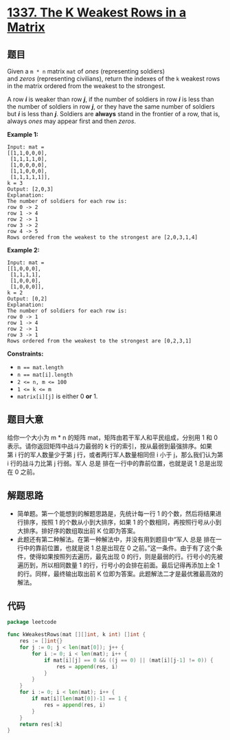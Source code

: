 # [1337. The K Weakest Rows in a Matrix](https://leetcode.com/problems/the-k-weakest-rows-in-a-matrix/)


## 题目

Given a `m * n` matrix `mat` of *ones* (representing soldiers) and *zeros* (representing civilians), return the indexes of the `k` weakest rows in the matrix ordered from the weakest to the strongest.

A row ***i*** is weaker than row ***j***, if the number of soldiers in row ***i*** is less than the number of soldiers in row ***j***, or they have the same number of soldiers but ***i*** is less than ***j***. Soldiers are **always** stand in the frontier of a row, that is, always *ones* may appear first and then *zeros*.

**Example 1:**

```
Input: mat = 
[[1,1,0,0,0],
 [1,1,1,1,0],
 [1,0,0,0,0],
 [1,1,0,0,0],
 [1,1,1,1,1]], 
k = 3
Output: [2,0,3]
Explanation: 
The number of soldiers for each row is: 
row 0 -> 2 
row 1 -> 4 
row 2 -> 1 
row 3 -> 2 
row 4 -> 5 
Rows ordered from the weakest to the strongest are [2,0,3,1,4]

```

**Example 2:**

```
Input: mat = 
[[1,0,0,0],
 [1,1,1,1],
 [1,0,0,0],
 [1,0,0,0]], 
k = 2
Output: [0,2]
Explanation: 
The number of soldiers for each row is: 
row 0 -> 1 
row 1 -> 4 
row 2 -> 1 
row 3 -> 1 
Rows ordered from the weakest to the strongest are [0,2,3,1]

```

**Constraints:**

- `m == mat.length`
- `n == mat[i].length`
- `2 <= n, m <= 100`
- `1 <= k <= m`
- `matrix[i][j]` is either 0 **or** 1.

## 题目大意

给你一个大小为 m * n 的矩阵 mat，矩阵由若干军人和平民组成，分别用 1 和 0 表示。请你返回矩阵中战斗力最弱的 k 行的索引，按从最弱到最强排序。如果第 i 行的军人数量少于第 j 行，或者两行军人数量相同但 i 小于 j，那么我们认为第 i 行的战斗力比第 j 行弱。军人 总是 排在一行中的靠前位置，也就是说 1 总是出现在 0 之前。

## 解题思路

- 简单题。第一个能想到的解题思路是，先统计每一行 1 的个数，然后将结果进行排序，按照 1 的个数从小到大排序，如果 1 的个数相同，再按照行号从小到大排序。排好序的数组取出前 K 位即为答案。
- 此题还有第二种解法。在第一种解法中，并没有用到题目中“军人 总是 排在一行中的靠前位置，也就是说 1 总是出现在 0 之前。”这一条件。由于有了这个条件，使得如果按照列去遍历，最先出现 0 的行，则是最弱的行。行号小的先被遍历到，所以相同数量 1 的行，行号小的会排在前面。最后记得再添加上全 1 的行。同样，最终输出取出前 K 位即为答案。此题解法二才是最优雅最高效的解法。

## 代码

```go
package leetcode

func kWeakestRows(mat [][]int, k int) []int {
	res := []int{}
	for j := 0; j < len(mat[0]); j++ {
		for i := 0; i < len(mat); i++ {
			if mat[i][j] == 0 && ((j == 0) || (mat[i][j-1] != 0)) {
				res = append(res, i)
			}
		}
	}
	for i := 0; i < len(mat); i++ {
		if mat[i][len(mat[0])-1] == 1 {
			res = append(res, i)
		}
	}
	return res[:k]
}
```